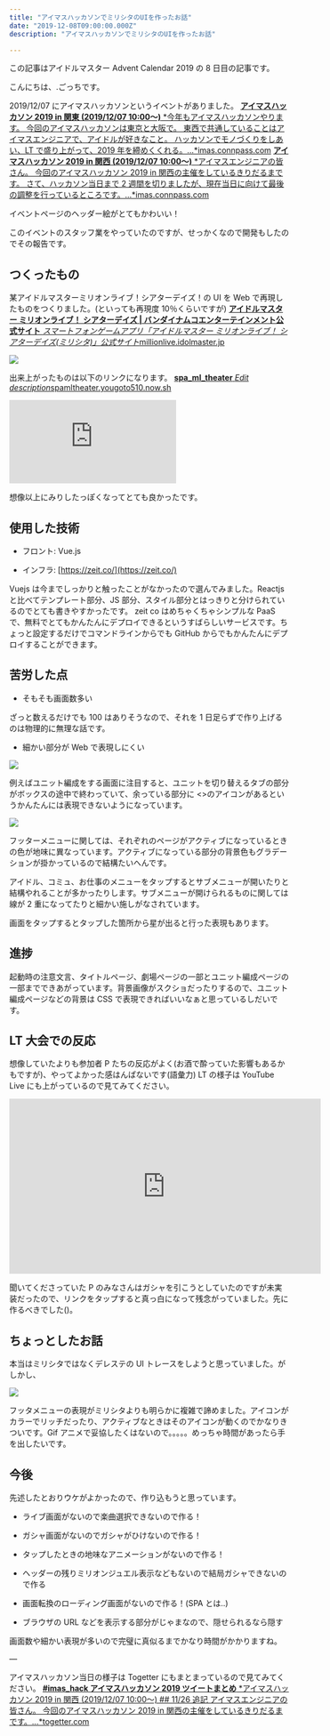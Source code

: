 ```yaml
---
title: "アイマスハッカソンでミリシタのUIを作ったお話"
date: "2019-12-08T09:00:00.000Z"
description: "アイマスハッカソンでミリシタのUIを作ったお話"

---
```


この記事はアイドルマスター Advent Calendar 2019 の 8 日目の記事です。

こんにちは、.ごっちです。

2019/12/07 にアイマスハッカソンというイベントがありました。
[**アイマスハッカソン 2019 in 関東 (2019/12/07 10:00〜)**
*今年もアイマスハッカソンやります。 今回のアイマスハッカソンは東京と大阪で。 東西で共通していることはアイマスエンジニアで、アイドルが好きなこと。 ハッカソンでモノづくりをしあい、LT で盛り上がって、2019 年を締めくくれる。…*imas.connpass.com](https://imas.connpass.com/event/151789/)
[**アイマスハッカソン 2019 in 関西 (2019/12/07 10:00〜)**
*アイマスエンジニアの皆さん。 今回のアイマスハッカソン 2019 in 関西の主催をしているきりだるまです。 さて、ハッカソン当日まで 2 週間を切りましたが、現在当日に向けて最後の調整を行っているところです。…*imas.connpass.com](https://imas.connpass.com/event/154962/)

イベントページのヘッダー絵がとてもかわいい！

このイベントのスタッフ業をやっていたのですが、せっかくなので開発もしたのでその報告です。

## つくったもの

某アイドルマスターミリオンライブ！シアターデイズ！の UI を Web で再現したものをつくりました。(といっても再現度 10％くらいですが)
[**アイドルマスター ミリオンライブ！ シアターデイズ | バンダイナムコエンターテインメント公式サイト**
*スマートフォンゲームアプリ「アイドルマスター ミリオンライブ！ シアターデイズ(ミリシタ)」公式サイト*millionlive.idolmaster.jp](https://millionlive.idolmaster.jp/theaterdays/)

![](https://cdn-images-1.medium.com/max/5920/1*8z_2qYExhfZ4WkSywa_PqA.png)

出来上がったものは以下のリンクになります。
[**spa_ml_theater**
*Edit description*spamltheater.yougoto510.now.sh](https://spamltheater.yougoto510.now.sh/)

<iframe src="https://medium.com/media/5fdeb5dc5d2ac55991f983539cc2b638" frameborder=0></iframe>

想像以上にみりしたっぽくなってとても良かったです。

## 使用した技術

- フロント: Vue.js

- インフラ: [https://zeit.co/](https://zeit.co/)

Vuejs は今までしっかりと触ったことがなかったので選んでみました。Reactjs と比べてテンプレート部分、JS 部分、スタイル部分とはっきりと分けられているのでとても書きやすかったです。
zeit co はめちゃくちゃシンプルな PaaS で、無料でとてもかんたんにデプロイできるというすばらしいサービスです。ちょっと設定するだけでコマンドラインからでも GitHub からでもかんたんにデプロイすることができます。

## 苦労した点

- そもそも画面数多い

ざっと数えるだけでも 100 はありそうなので、それを 1 日足らずで作り上げるのは物理的に無理な話です。

- 細かい部分が Web で表現しにくい

![](https://cdn-images-1.medium.com/max/5920/1*5zUKoz4JcI7HscTU9z-gBw.png)

例えばユニット編成をする画面に注目すると、ユニットを切り替えるタブの部分がボックスの途中で終わっていて、余っている部分に <>のアイコンがあるというかんたんには表現できないようになっています。

![](https://cdn-images-1.medium.com/max/5920/1*_53X3fWkfPLVRjKiASyXmQ.png)

フッターメニューに関しては、それぞれのページがアクティブになっているときの色が地味に異なっています。アクティブになっている部分の背景色もグラデーションが掛かっているので結構たいへんです。

アイドル、コミュ、お仕事のメニューをタップするとサブメニューが開いたりと結構やれることが多かったりします。サブメニューが開けられるものに関しては線が 2 重になってたりと細かい施しがなされています。

画面をタップするとタップした箇所から星が出ると行った表現もあります。

## 進捗

起動時の注意文言、タイトルページ、劇場ページの一部とユニット編成ページの一部までできあがっています。背景画像がスクショだったりするので、ユニット編成ページなどの背景は CSS で表現できればいいなぁと思っているしだいです。

## LT 大会での反応

想像していたよりも参加者 P たちの反応がよく(お酒で酔っていた影響もあるかもですが)、やってよかった感はんぱないです(語彙力)
LT の様子は YouTube Live にも上がっているので見てみてください。

<center><iframe width="560" height="315" src="https://www.youtube.com/embed/SMEKvULOnvc" frameborder="0" allowfullscreen></iframe></center>

聞いてくださっていた P のみなさんはガシャを引こうとしていたのですが未実装だったので、リンクをタップすると真っ白になって残念がっていました。先に作るべきでした()。

## ちょっとしたお話

本当はミリシタではなくデレステの UI トレースをしようと思っていました。がしかし、

![](https://cdn-images-1.medium.com/max/5920/1*bK4ATWeT9Zs5gXhce7Ovkw.png)

フッタメニューの表現がミリシタよりも明らかに複雑で諦めました。アイコンがカラーでリッチだったり、アクティブなときはそのアイコンが動くのでかなりきついです。Gif アニメで妥協したくはないので。。。。。めっちゃ時間があったら手を出したいです。

## 今後

先述したとおりウケがよかったので、作り込もうと思っています。

- ライブ画面がないので楽曲選択できないので作る！

- ガシャ画面がないのでガシャがひけないので作る！

- タップしたときの地味なアニメーションがないので作る！

- ヘッダーの残りミリオンジュエル表示などもないので結局ガシャできないので作る

- 画面転換のローディング画面がないので作る！(SPA とは..)

- ブラウザの URL などを表示する部分がじゃまなので、隠せられるなら隠す

画面数や細かい表現が多いので完璧に真似るまでかなり時間がかかりますね。

—

アイマスハッカソン当日の様子は Togetter にもまとまっているので見てみてください。
[**#imas_hack アイマスハッカソン 2019 ツイートまとめ**
*アイマスハッカソン 2019 in 関西 (2019/12/07 10:00〜) ## 11/26 追記 アイマスエンジニアの皆さん。 今回のアイマスハッカソン 2019 in 関西の主催をしているきりだるまです。…*togetter.com](https://togetter.com/li/1440209)
